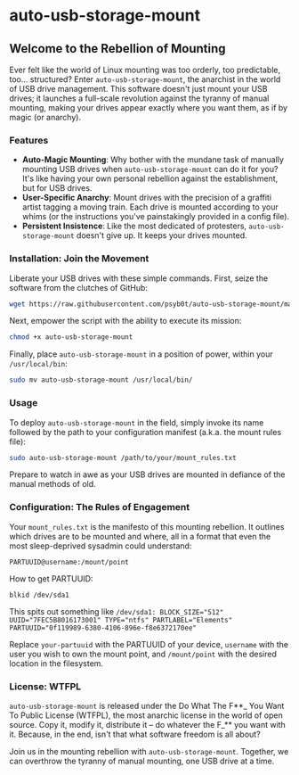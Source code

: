 # auto-usb-storage-mount

## Welcome to the Rebellion of Mounting

Ever felt like the world of Linux mounting was too orderly, too predictable, too... structured? Enter `auto-usb-storage-mount`, the anarchist in the world of USB drive management. This software doesn't just mount your USB drives; it launches a full-scale revolution against the tyranny of manual mounting, making your drives appear exactly where you want them, as if by magic (or anarchy).

### Features

- **Auto-Magic Mounting**: Why bother with the mundane task of manually mounting USB drives when `auto-usb-storage-mount` can do it for you? It's like having your own personal rebellion against the establishment, but for USB drives.
- **User-Specific Anarchy**: Mount drives with the precision of a graffiti artist tagging a moving train. Each drive is mounted according to your whims (or the instructions you've painstakingly provided in a config file).
- **Persistent Insistence**: Like the most dedicated of protesters, `auto-usb-storage-mount` doesn't give up. It keeps your drives mounted.

### Installation: Join the Movement

Liberate your USB drives with these simple commands. First, seize the software from the clutches of GitHub:

```bash
wget https://raw.githubusercontent.com/psyb0t/auto-usb-storage-mount/master/auto-usb-storage-mount
```

Next, empower the script with the ability to execute its mission:

```bash
chmod +x auto-usb-storage-mount
```

Finally, place `auto-usb-storage-mount` in a position of power, within your `/usr/local/bin`:

```bash
sudo mv auto-usb-storage-mount /usr/local/bin/
```

### Usage

To deploy `auto-usb-storage-mount` in the field, simply invoke its name followed by the path to your configuration manifest (a.k.a. the mount rules file):

```bash
sudo auto-usb-storage-mount /path/to/your/mount_rules.txt
```

Prepare to watch in awe as your USB drives are mounted in defiance of the manual methods of old.

### Configuration: The Rules of Engagement

Your `mount_rules.txt` is the manifesto of this mounting rebellion. It outlines which drives are to be mounted and where, all in a format that even the most sleep-deprived sysadmin could understand:

```
PARTUUID@username:/mount/point
```

How to get PARTUUID:

```
blkid /dev/sda1
```

This spits out something like `/dev/sda1: BLOCK_SIZE="512" UUID="7FEC5B8016173001" TYPE="ntfs" PARTLABEL="Elements" PARTUUID="0f119989-6380-4106-896e-f8e6372170ee"`

Replace `your-partuuid` with the PARTUUID of your device, `username` with the user you wish to own the mount point, and `/mount/point` with the desired location in the filesystem.

### License: WTFPL

`auto-usb-storage-mount` is released under the Do What The F**_ You Want To Public License (WTFPL), the most anarchic license in the world of open source. Copy it, modify it, distribute it – do whatever the F_** you want with it. Because, in the end, isn't that what software freedom is all about?

Join us in the mounting rebellion with `auto-usb-storage-mount`. Together, we can overthrow the tyranny of manual mounting, one USB drive at a time.
